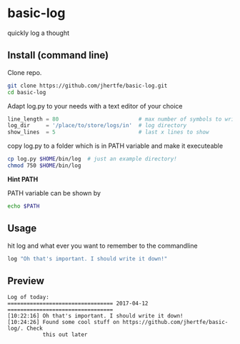 # basic-log
quickly log a thought 

## Install (command line)
Clone repo.
```bash
git clone https://github.com/jhertfe/basic-log.git
cd basic-log
```

Adapt log.py to your needs with a text editor of your choice
```python
line_length = 80                         # max number of symbols to write in each line
log_dir     = '/place/to/store/logs/in'  # log directory
show_lines  = 5                          # last x lines to show
```

copy log.py to a folder which is in PATH variable and make it executeable
```bash
cp log.py $HOME/bin/log  # just an example directory!
chmod 750 $HOME/bin/log
```
**Hint PATH**

PATH variable can be shown by
```bash
echo $PATH
```


## Usage
hit log and what ever you want to remember to the commandline

```bash
log "Oh that's important. I should write it down!"
```
## Preview
```
Log of today:
================================= 2017-04-12 =================================
[10:22:16] Oh that's important. I should write it down!
[10:24:26] Found some cool stuff on https://github.com/jhertfe/basic-log/. Check
           this out later
```

